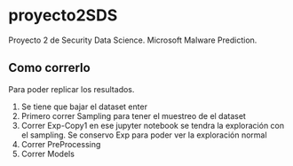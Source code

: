 # proyecto2SDS
Proyecto 2 de Security Data Science. Microsoft Malware Prediction.

## Como correrlo
Para poder replicar los resultados.
<br>
1. Se tiene que bajar el dataset enter
2. Primero correr Sampling para tener el muestreo de el dataset
3. Correr Exp-Copy1 en ese jupyter notebook se tendra la exploración con el sampling. Se conservo Exp para poder ver la exploración normal
4. Correr PreProcessing
5. Correr Models